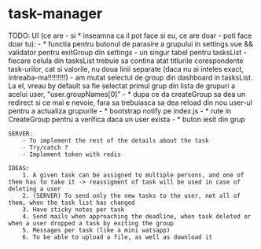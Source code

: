 # task-manager

TODO: 
	UI (ce are - si * inseamna ca il pot face si eu, ce are doar - poti face doar tu):
		- * functia pentru butonul de parasire a grupului in settings.vue && validator pentru exitGroup din settings
		- un singur tabel pentru tasksList
		- fiecare celula din tasksList trebuie sa contina atat titlurile corespondente task-urilor, cat si valorile, nu doua linii separate (daca nu ai inteles exact, intreaba-ma!!!!!!!!!)
		- am mutat selectul de group din dashboard in tasksList. La el, vreau by default sa fie selectat primul grup din lista de grupuri a acelui user, "user.groupNames[0]"
		- * dupa ce da createGroup sa dea un redirect si ce mai e nevoie, fara sa trebuiasca sa dea reload din nou user-ul pentru a actualiza grupurile
		- * bootstrap notify pe index.js
		- * rute in CreateGroup pentru a verifica daca un user exista
		- * buton iesit din grup

	SERVER:
		- To implement the rest of the details about the task
		- Try/catch ?
		- Implement token with redis

	IDEAS:
        1. A given task can be assigned to multiple persons, and one of them has to take it -> reassigment of task will be used in case of deleting a user
		2. (SERVER) To send only the new tasks to the user, not all of them, when the task list has changed
        3. Have sticky notes per task
        4. Send mails when approaching the deadline, when task deleted or when a user dropped a task by exiting the group
		5. Messages per task (like a mini watsapp)
		6. To be able to upload a file, as well as download it
